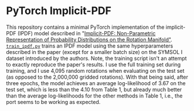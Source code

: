 # PyTorch Implicit-PDF

This repository contains a minimal PyTorch implementation of the implicit-PDF (IPDF) model described in "[Implicit-PDF: Non-Parametric Representation of Probability Distributions on the Rotation Manifold"](https://arxiv.org/abs/2106.05965).
[`train_ipdf.py`](train_ipdf.py) trains an IPDF model using the same hyperparameters described in the paper (except for a smaller batch size) on the SYMSOL I dataset introduced by the authors.
Note, the training script isn't an attempt to exactly reproduce the paper's results.
I use the full training set during training, and I use 4,095 random rotations when evaluating on the test set (as opposed to the 2,000,000 gridded rotations).
With that being said, after three epochs, the model achieves an average log-likelihood of 3.67 on the test set, which is less than the 4.10 from Table 1, but already much better than the average log-likelihoods for the other methods in Table 1, i.e., the port seems to be working as expected.

